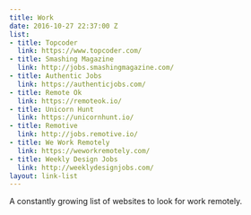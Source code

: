 ```yaml
---
title: Work
date: 2016-10-27 22:37:00 Z
list:
- title: Topcoder
  link: https://www.topcoder.com/
- title: Smashing Magazine
  link: http://jobs.smashingmagazine.com/
- title: Authentic Jobs
  link: https://authenticjobs.com/
- title: Remote Ok
  link: https://remoteok.io/
- title: Unicorn Hunt
  link: https://unicornhunt.io/
- title: Remotive
  link: http://jobs.remotive.io/
- title: We Work Remotely
  link: https://weworkremotely.com/
- title: Weekly Design Jobs
  link: http://weeklydesignjobs.com/
layout: link-list
---
```


A constantly growing list of websites to look for work remotely.
